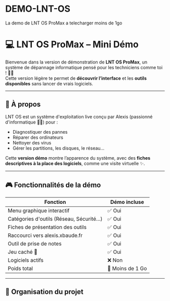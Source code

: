 # DEMO-LNT-OS
La demo de LNT OS ProMax a telecharger moins de 1go

# 💻 LNT OS ProMax – Mini Démo

Bienvenue dans la version de démonstration de **LNT OS ProMax**, un système de dépannage informatique pensé pour les techniciens comme toi ! 🧠🔧  
Cette version légère te permet de **découvrir l’interface** et les **outils disponibles** sans lancer de vrais logiciels.

---

## 🌟 À propos

LNT OS est un système d'exploitation live conçu par Alexis (passionné d'informatique 👨‍💻) pour :
- Diagnostiquer des pannes
- Réparer des ordinateurs
- Nettoyer des virus
- Gérer les partitions, les disques, le réseau...

Cette **version démo** montre l’apparence du système, avec des **fiches descriptives à la place des logiciels**, comme une visite virtuelle ✨.

---

## 🎮 Fonctionnalités de la démo

| Fonction                       | Démo incluse |
|-------------------------------|--------------|
| Menu graphique interactif     | ✅ Oui        |
| Catégories d'outils (Réseau, Sécurité…) | ✅ Oui |
| Fiches de présentation des outils | ✅ Oui |
| Raccourci vers alexis.xbaude.fr | ✅ Oui |
| Outil de prise de notes       | ✅ Oui |
| Jeu caché 🎲                   | ✅ Oui |
| Logiciels actifs               | ❌ Non        |
| Poids total                   | 🔽 Moins de 1 Go |

---

## 📁 Organisation du projet
